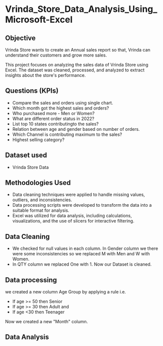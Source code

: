 # Vrinda_Store_Data_Analysis_Using_Microsoft-Excel
## Objective
Vrinda Store wants to create an Annual sales report so that, Vrinda can understand their customers and grow more sales.

This project focuses on analyzing the sales data of Vrinda Store using Excel. The dataset was cleaned, processed, and analyzed to extract insights about the store's performance.

## Questions (KPIs)
- Compare the sales and orders using single chart.
- Which month got the highest sales and orders?
- Who purchased more - Men or Women?
- What are different order status in 2022?
- List top 10 states contributingto the sales?
- Relation between age and gender based on number of orders.
- Which Channel is contributing maximum to the sales?
- Highest selling category?

## Dataset used
- Vrinda Store Data

## Methodologies Used
- Data cleaning techniques were applied to handle missing values, outliers, and inconsistencies.
- Data processing scripts were developed to transform the data into a suitable format for analysis.
- Excel was utilized for data analysis, including calculations, visualizations, and the use of slicers for interactive filtering.

## Data Cleaning
- We checked for null values in each column. In Gender column we there were some inconsistencies so we replaced M with Men and W with Women.
- In QTY column we replaced One with 1.
 Now our Dataset is cleaned.
 
## Data processing
we created a new column Age Group by applying a rule i.e. 
- If age >= 50 then Senior
- If age >= 30 then Adult and 
- If age <30 then Teenager

Now we created a new "Month" column.

## Data Analysis


